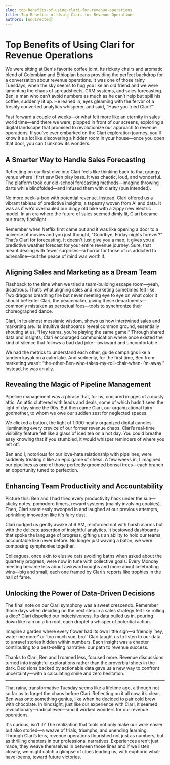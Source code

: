 ```yaml
---
slug: top-benefits-of-using-clari-for-revenue-operations
title: Top Benefits of Using Clari for Revenue Operations
authors: [undirected]
---
```



# Top Benefits of Using Clari for Revenue Operations

We were sitting at Ben's favorite coffee joint, its rickety chairs and aromatic blend of Colombian and Ethiopian beans providing the perfect backdrop for a conversation about revenue operations. It was one of those rainy Tuesdays, when the sky seems to hug you like an old friend and we were lamenting the chaos of spreadsheets, CRM systems, and sales forecasting. Ben, a man who can’t avoid numbers as much as he can’t help but spill his coffee, suddenly lit up. He leaned in, eyes gleaming with the fervor of a freshly converted analytics whisperer, and said, “Have you tried Clari?”

Fast forward a couple of weeks—or what felt more like an eternity in sales world time—and there we were, plopped in front of our screens, exploring a digital landscape that promised to revolutionize our approach to revenue operations. If you've ever embarked on the Clari exploration journey, you'll know it's a lot like discovering a hidden room in your house—once you open that door, you can't unknow its wonders.

## A Smarter Way to Handle Sales Forecasting

Reflecting on our first dive into Clari feels like thinking back to that grungy venue where I first saw Ben play bass. It was chaotic, loud, and wonderful. The platform took our old-school forecasting methods—imagine throwing darts while blindfolded—and infused them with clarity (pun intended). 

No more peek-a-boo with potential revenue. Instead, Clari offered us a vibrant tableau of predictive insights, a tapestry woven from AI and data. It was as if we’d overhauled our dingy old bike with a zippy new electric model. In an era where the future of sales seemed dimly lit, Clari became our trusty flashlight.

Remember when Netflix first came out and it was like opening a door to a universe of movies and you just thought, "Goodbye, Friday nights forever?" That’s Clari for forecasting. It doesn't just give you a map; it gives you a predictive weather forecast for your entire revenue journey. Sure, that meant dealing with fewer surprises—a horror for those of us addicted to adrenaline—but the peace of mind was worth it.

## Aligning Sales and Marketing as a Dream Team

Flashback to the time when we tried a team-building escape room—yeah, disastrous. That’s what aligning sales and marketing sometimes felt like. Two dragons breathing fire but never meeting eye to eye on what color it should be! Enter Clari, the peacemaker, giving these departments—commonly mistaken as perpetual foes—tools to synchronize their choreographed dance.

Clari, in its almost messianic wisdom, shows us how intertwined sales and marketing are. Its intuitive dashboards reveal common ground, essentially shouting at us, “Hey teams, you’re playing the same game!” Through shared data and insights, Clari encouraged communication where once existed the kind of silence that follows a bad dad joke—awkward and uncomfortable.

We had the metrics to understand each other, guide campaigns like a tandem kayak on a calm lake. And suddenly, for the first time, Ben from marketing wasn’t “the-other-Ben-who-takes-my-roll-chair-when-I’m-away.” Instead, he was an ally.

## Revealing the Magic of Pipeline Management

Pipeline management was a phrase that, for us, conjured images of a musty attic. An attic cluttered with leads and deals, some of which hadn't seen the light of day since the 90s. But then came Clari, our organizational fairy godmother, to whom we owe our sudden zest for neglected spaces.

We clicked a button, the light of 1,000 neatly organized digital candles illuminating every crevice of our former revenue chaos. Clari’s real-time visibility feature felt like a glass of iced tea on a hot day. You could breathe easy knowing that if you stumbled, it would whisper reminders of where you left off.

Ben and I, notorious for our love-hate relationship with pipelines, were suddenly treating it like an epic game of chess. A few weeks in, I imagined our pipelines as one of those perfectly groomed bonsai trees—each branch an opportunity tuned to perfection.

## Enhancing Team Productivity and Accountability

Picture this: Ben and I had tried every productivity hack under the sun—sticky notes, pomodoro timers, reward systems (mainly involving cookies). Then, Clari seamlessly swooped in and laughed at our previous attempts, sprinkling innovation like it's fairy dust. 

Clari nudged us gently awake at 6 AM, reinforced not with harsh alarms but with the delicate assertion of insightful analytics. It bestowed dashboards that spoke the language of progress, gifting us an ability to hold our teams accountable like never before. No longer just waving a baton; we were composing symphonies together.

Colleagues, once akin to elusive cats avoiding baths when asked about the quarterly progress, were now in tune with collective goals. Every Monday meeting became less about awkward coughs and more about celebrating wins—big and small, each one framed by Clari’s reports like trophies in the hall of fame.

## Unlocking the Power of Data-Driven Decisions 

The final note on our Clari symphony was a sweet crescendo. Remember those days when deciding on the next step in a sales strategy felt like rolling a dice? Clari dispelled our indecisiveness. Its data pulled us in, pouring down like rain on a tin roof, each droplet a whisper of potential action.

Imagine a garden where every flower had its own little sign—a friendly ‘hey, water me more!’ or ‘too much sun, bro!’ Clari taught us to listen to our data, to unravel stories hidden within numbers. Each insight was a chapter contributing to a best-selling narrative: our path to revenue success.

Thanks to Clari, Ben and I roamed less, focused more. Revenue discussions turned into insightful explorations rather than the proverbial shots in the dark. Decisions backed by actionable data gave us a new way to confront uncertainty—with a calculating smile and zero hesitation.

---

That rainy, transformative Tuesday seems like a lifetime ago, although not so far as to forget the chaos before Clari. Reflecting on it all now, it’s clear. Ben was onto something genius, like when he decided to pair cold brew with chocolate. In hindsight, just like our experience with Clari, it seemed revolutionary—radical even—and it worked wonders for our revenue operations.

It's curious, isn’t it? The realization that tools not only make our work easier but also storied—a weave of trials, triumphs, and unending learning. Through Clari’s lens, revenue operations flourished not just as numbers, but as thrilling chapters in our professional narratives. Experiences aren’t just made, they weave themselves in between those lines and if we listen closely, we might catch a glimpse of clues leading us, with euphoric what-have-beens, toward future victories.